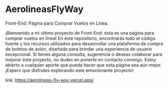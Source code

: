 # AerolineasFlyWay
Front-End: Página para Comprar Vuelos en Línea.

¡Bienvenido a mi ultimo proyecto de Front-End: ésta es una página para comprar vuelos en línea!
En éste repositorio, encontrarás todo el código fuente y los recursos utilizados para desasrrollar una plataforma de compra de boletos de avión, diseñada para brindar una experiencia de usuario excepcional.
Si tienes alguna consulta, sugerencia o deseas colaborar para mejorar éste proyecto, no dudes en ponerte en contacto conmigo. Estoy abierto a cualquier aporte que pueda hacer que esta página sea aún mejor.
¡Espero que disfrutes explorando este emocionante proyecto!


link:
https://aerolineas-fly-way.vercel.app/
